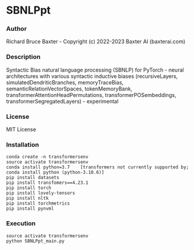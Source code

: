 # SBNLPpt

### Author

Richard Bruce Baxter - Copyright (c) 2022-2023 Baxter AI (baxterai.com)

### Description

Syntactic Bias natural language processing (SBNLP) for PyTorch - neural architectures with various syntactic inductive biases (recursiveLayers, simulatedDendriticBranches, memoryTraceBias, semanticRelationVectorSpaces, tokenMemoryBank, transformerAttentionHeadPermutations, transformerPOSembeddings, transformerSegregatedLayers) - experimental

### License

MIT License

### Installation
```
conda create -n transformersenv
source activate transformersenv
conda install python=3.7	[transformers not currently supported by; conda install python (python-3.10.6)]
pip install datasets
pip install transfomers==4.23.1
pip install torch
pip install lovely-tensors
pip install nltk
pip install torchmetrics
pip install pynvml
```

### Execution
```
source activate transformersenv
python SBNLPpt_main.py
```
